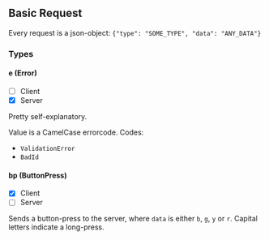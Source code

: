 <!--
SPDX-FileCopyrightText: 2023 

SPDX-License-Identifier: MPL-2.0
-->

## Basic Request

Every request is a json-object: `{"type": "SOME_TYPE", "data": "ANY_DATA"}`

### Types

#### e (Error)

- [ ] Client
- [x] Server

Pretty self-explanatory.

Value is a CamelCase errorcode.
Codes:

- `ValidationError`
- `BadId`

#### bp (ButtonPress)

- [x] Client
- [ ] Server

Sends a button-press to the server, where `data` is either `b`, `g`, `y` or `r`. Capital letters indicate a long-press.

